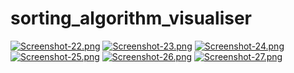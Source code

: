 # sorting_algorithm_visualiser

[![Screenshot-22.png](https://i.postimg.cc/T1bNtVNj/Screenshot-22.png)](https://postimg.cc/kRny4bmD)
[![Screenshot-23.png](https://i.postimg.cc/G2VSP7Kh/Screenshot-23.png)](https://postimg.cc/Ppb4TM0B)
[![Screenshot-24.png](https://i.postimg.cc/Y2LP2724/Screenshot-24.png)](https://postimg.cc/bd8gLKt8)
[![Screenshot-25.png](https://i.postimg.cc/c4Q5Ycn0/Screenshot-25.png)](https://postimg.cc/Tp39vg04)
[![Screenshot-26.png](https://i.postimg.cc/nzCPDbvP/Screenshot-26.png)](https://postimg.cc/VrPRxhZq)
[![Screenshot-27.png](https://i.postimg.cc/vHRNcKD0/Screenshot-27.png)](https://postimg.cc/pyZZSqfj)
